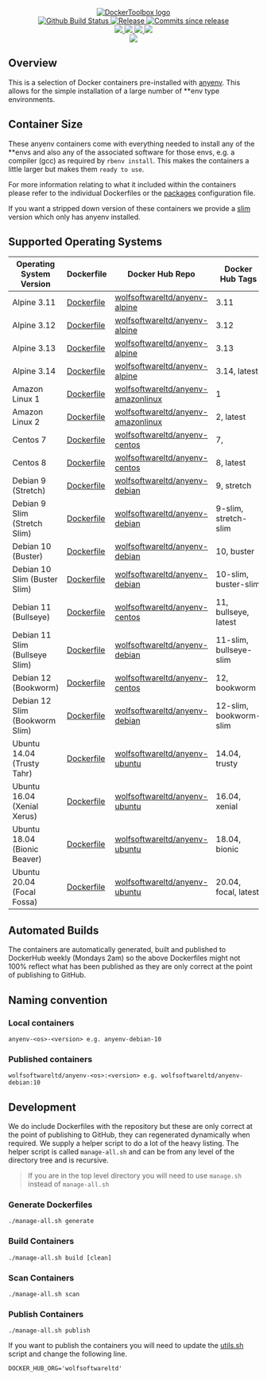 <p align="center">
    <a href="https://github.com/DockerToolbox/">
        <img src="https://cdn.wolfsoftware.com/assets/images/github/organisations/dockertoolbox/black-and-white-circle-256.png" alt="DockerToolbox logo" />
    </a>
    <br />
    <a href="https://github.com/DockerToolbox/anyenv/actions/workflows/pipeline.yml">
        <img src="https://img.shields.io/github/workflow/status/DockerToolbox/anyenv/pipeline/master?style=for-the-badge" alt="Github Build Status">
    </a>
    <a href="https://github.com/DockerToolbox/anyenv/releases/latest">
        <img src="https://img.shields.io/github/v/release/DockerToolbox/anyenv?color=blue&label=Latest%20Release&style=for-the-badge" alt="Release">
    </a>
    <a href="https://github.com/DockerToolbox/anyenv/releases/latest">
        <img src="https://img.shields.io/github/commits-since/DockerToolbox/anyenv/latest.svg?color=blue&style=for-the-badge" alt="Commits since release">
    </a>
    <br />
    <a href=".github/CODE_OF_CONDUCT.md">
        <img src="https://img.shields.io/badge/Code%20of%20Conduct-blue?style=for-the-badge" />
    </a>
    <a href=".github/CONTRIBUTING.md">
        <img src="https://img.shields.io/badge/Contributing-blue?style=for-the-badge" />
    </a>
    <a href=".github/SECURITY.md">
        <img src="https://img.shields.io/badge/Report%20Security%20Concern-blue?style=for-the-badge" />
    </a>
    <a href="https://github.com/DockerToolbox/anyenv/issues">
        <img src="https://img.shields.io/badge/Get%20Support-blue?style=for-the-badge" />
    </a>
    <br />
    <a href="https://wolfsoftware.com/">
        <img src="https://img.shields.io/badge/Created%20by%20Wolf%20Software-blue?style=for-the-badge" />
    </a>
</p>

## Overview

This is a selection of Docker containers pre-installed with [anyenv](https://github.com/anyenv/anyenv). This allows for the simple installation of a large number of **env type environments.

## Container Size

These anyenv containers come with everything needed to install any of the **envs and also any of the associated software for those envs, e.g. a compiler (gcc) as required by `rbenv install`. This makes the containers a little larger but makes them `ready to use`.

For more information relating to what it included within the containers please refer to the individual Dockerfiles or the [packages](Packages/packages.cfg) configuration file.

If you want a stripped down version of these containers we provide a [slim](https://github.com/DockerToolbox/anyenv-slim/) version which only has anyenv installed.

## Supported Operating Systems

| Operating System Version       | Dockerfile                                           | Docker Hub Repo                                                                                   | Docker Hub Tags        |
| ------------------------------ | ---------------------------------------------------- | ------------------------------------------------------------------------------------------------- | ---------------------- |
| Alpine 3.11                    | [Dockerfile](Dockerfiles/alpine/3.11/Dockerfile)     | [wolfsoftwareltd/anyenv-alpine](https://hub.docker.com/r/wolfsoftwareltd/anyenv-alpine)           | 3.11                   |
| Alpine 3.12                    | [Dockerfile](Dockerfiles/alpine/3.12/Dockerfile)     | [wolfsoftwareltd/anyenv-alpine](https://hub.docker.com/r/wolfsoftwareltd/anyenv-alpine)           | 3.12                   |
| Alpine 3.13                    | [Dockerfile](Dockerfiles/alpine/3.13/Dockerfile)     | [wolfsoftwareltd/anyenv-alpine](https://hub.docker.com/r/wolfsoftwareltd/anyenv-alpine)           | 3.13                   |
| Alpine 3.14                    | [Dockerfile](Dockerfiles/alpine/3.14/Dockerfile)     | [wolfsoftwareltd/anyenv-alpine](https://hub.docker.com/r/wolfsoftwareltd/anyenv-alpine)           | 3.14, latest           |
| Amazon Linux 1                 | [Dockerfile](Dockerfiles/amazonlinux/1/Dockerfile)   | [wolfsoftwareltd/anyenv-amazonlinux](https://hub.docker.com/r/wolfsoftwareltd/anyenv-amazonlinux) | 1                      |
| Amazon Linux 2                 | [Dockerfile](Dockerfiles/amazonlinux/2/Dockerfile)   | [wolfsoftwareltd/anyenv-amazonlinux](https://hub.docker.com/r/wolfsoftwareltd/anyenv-amazonlinux) | 2, latest              |
| Centos 7                       | [Dockerfile](Dockerfiles/centos/7/Dockerfile)        | [wolfsoftwareltd/anyenv-centos](https://hub.docker.com/r/wolfsoftwareltd/anyenv-centos)           | 7,                     |
| Centos 8                       | [Dockerfile](Dockerfiles/centos/8/Dockerfile)        | [wolfsoftwareltd/anyenv-centos](https://hub.docker.com/r/wolfsoftwareltd/anyenv-centos)           | 8, latest              |
| Debian 9 (Stretch)             | [Dockerfile](Dockerfiles/debian/9/Dockerfile)        | [wolfsoftwareltd/anyenv-debian](https://hub.docker.com/r/wolfsoftwareltd/anyenv-debian)           | 9, stretch             |
| Debian 9 Slim (Stretch Slim)   | [Dockerfile](Dockerfiles/debian/9-slim/Dockerfile)   | [wolfsoftwareltd/anyenv-debian](https://hub.docker.com/r/wolfsoftwareltd/anyenv-debian)           | 9-slim, stretch-slim   |
| Debian 10 (Buster)             | [Dockerfile](Dockerfiles/debian/10/Dockerfile)       | [wolfsoftwareltd/anyenv-debian](https://hub.docker.com/r/wolfsoftwareltd/anyenv-debian)           | 10, buster             |
| Debian 10 Slim (Buster Slim)   | [Dockerfile](Dockerfiles/debian/10-slim/Dockerfile)  | [wolfsoftwareltd/anyenv-debian](https://hub.docker.com/r/wolfsoftwareltd/anyenv-debian)           | 10-slim, buster-slim   |
| Debian 11 (Bullseye)           | [Dockerfile](Dockerfiles/debian/11/Dockerfile)       | [wolfsoftwareltd/anyenv-centos](https://hub.docker.com/r/wolfsoftwareltd/anyenv-centos)           | 11, bullseye, latest   |
| Debian 11 Slim (Bullseye Slim) | [Dockerfile](Dockerfiles/debian/11-slim/Dockerfile)  | [wolfsoftwareltd/anyenv-debian](https://hub.docker.com/r/wolfsoftwareltd/anyenv-debian)           | 11-slim, bullseye-slim |
| Debian 12 (Bookworm)           | [Dockerfile](Dockerfiles/debian/12/Dockerfile)       | [wolfsoftwareltd/anyenv-centos](https://hub.docker.com/r/wolfsoftwareltd/anyenv-centos)           | 12, bookworm           |
| Debian 12 Slim (Bookworm Slim) | [Dockerfile](Dockerfiles/debian/12-slim/Dockerfile)  | [wolfsoftwareltd/anyenv-debian](https://hub.docker.com/r/wolfsoftwareltd/anyenv-debian)           | 12-slim, bookworm-slim |
| Ubuntu 14.04 (Trusty Tahr)     | [Dockerfile](Dockerfiles/ubuntu/14.04/Dockerfile)    | [wolfsoftwareltd/anyenv-ubuntu](https://hub.docker.com/r/wolfsoftwareltd/anyenv-ubuntu)           | 14.04, trusty          |
| Ubuntu 16.04 (Xenial Xerus)    | [Dockerfile](Dockerfiles/ubuntu/16.04/Dockerfile)    | [wolfsoftwareltd/anyenv-ubuntu](https://hub.docker.com/r/wolfsoftwareltd/anyenv-ubuntu)           | 16.04, xenial          |
| Ubuntu 18.04 (Bionic Beaver)   | [Dockerfile](Dockerfiles/ubuntu/18.04/Dockerfile)    | [wolfsoftwareltd/anyenv-ubuntu](https://hub.docker.com/r/wolfsoftwareltd/anyenv-ubuntu)           | 18.04, bionic          |
| Ubuntu 20.04 (Focal Fossa)     | [Dockerfile](Dockerfiles/ubuntu/20.04/Dockerfile)    | [wolfsoftwareltd/anyenv-ubuntu](https://hub.docker.com/r/wolfsoftwareltd/anyenv-ubuntu)           | 20.04, focal, latest   |

## Automated Builds

The containers are automatically generated, built and published to DockerHub weekly (Mondays 2am) so the above Dockerfiles might not 100% reflect what has been published as they are only correct at the point of publishing to GitHub.

## Naming convention

### Local containers

```
anyenv-<os>-<version> e.g. anyenv-debian-10
```

### Published containers

```
wolfsoftwareltd/anyenv-<os>:<version> e.g. wolfsoftwareltd/anyenv-debian:10
```

## Development

We do include Dockerfiles with the repository but these are only correct at the point of publishing to GitHub, they can regenerated dynamically when required. We supply a helper script to do a lot of the heavy listing. The helper script is called `manage-all.sh` and can be from any level of the directory tree and is recursive.

> If you are in the top level directory you will need to use `manage.sh` instead of `manage-all.sh`

### Generate Dockerfiles

```
./manage-all.sh generate
```

### Build Containers

```
./manage-all.sh build [clean]
```

### Scan Containers

```
./manage-all.sh scan         
```

### Publish Containers

```
./manage-all.sh publish
```

If you want to publish the containers you will need to update the [utils.sh](Scripts/utils.sh#L5) script and change the following line.

```
DOCKER_HUB_ORG='wolfsoftwareltd'
```

